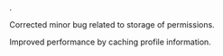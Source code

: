.

Corrected minor bug related to storage of permissions.

Improved performance by caching profile information.